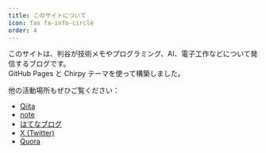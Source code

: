 ```yaml
---
title: このサイトについて
icon: fas fa-info-circle
order: 4
---
```


このサイトは、判谷が技術メモやプログラミング、AI、電子工作などについて発信するブログです。  
GitHub Pages と Chirpy テーマを使って構築しました。

他の活動場所もぜひご覧ください：
- [Qiita](https://qiita.com/garyo)
- [note](https://note.com/hantani)
- [はてなブログ](https://garyo.hatenablog.jp/)
- [X (Twitter)](https://x.com/garyo)
- [Quora](https://jp.quora.com/profile/Hantani-Sadahiko)
